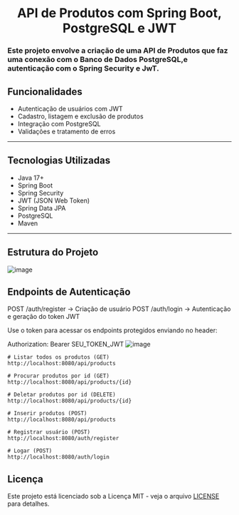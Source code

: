 <h1 align="center">API de Produtos com Spring Boot, PostgreSQL e JWT </h1>
<h3>Este projeto envolve a criação de uma API de Produtos que faz uma conexão com o Banco de Dados PostgreSQL,e autenticação com o Spring Security e JwT.</h3>



##  Funcionalidades

-  Autenticação de usuários com JWT
-  Cadastro, listagem e exclusão de produtos
-  Integração com PostgreSQL
-  Validações e tratamento de erros

---

##  Tecnologias Utilizadas

- Java 17+
- Spring Boot
- Spring Security
- JWT (JSON Web Token)
- Spring Data JPA
- PostgreSQL
- Maven

---

##  Estrutura do Projeto
![image](https://github.com/user-attachments/assets/c5ed30d0-ae9e-4c4d-b404-7179e4434e3a)


## Endpoints de Autenticação
POST /auth/register → Criação de usuário
POST /auth/login → Autenticação e geração do token JWT

Use o token para acessar os endpoints protegidos enviando no header:

Authorization: Bearer SEU_TOKEN_JWT
![image](https://github.com/user-attachments/assets/7efc8efc-57c1-439b-b080-02e5b2576f90)
```
# Listar todos os produtos (GET)
http://localhost:8080/api/products

# Procurar produtos por id (GET)
http://localhost:8080/api/products/{id}

# Deletar produtos por id (DELETE)
http://localhost:8080/api/products/{id}

# Inserir produtos (POST)
http://localhost:8080/api/products

# Registrar usuário (POST)
http://localhost:8080/auth/register

# Logar (POST)
http://localhost:8080/auth/login
```

## Licença
Este projeto está licenciado sob a Licença MIT - veja o arquivo [LICENSE](LICENSE) para detalhes.



